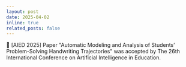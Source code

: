 ```yaml
---
layout: post
date: 2025-04-02
inline: true
related_posts: false
---
```


:pencil: [AIED 2025] Paper "Automatic Modeling and Analysis of Students’ Problem-Solving Handwriting Trajectories" was accepted by The 26th International Conference on Artificial Intelligence in Education.

